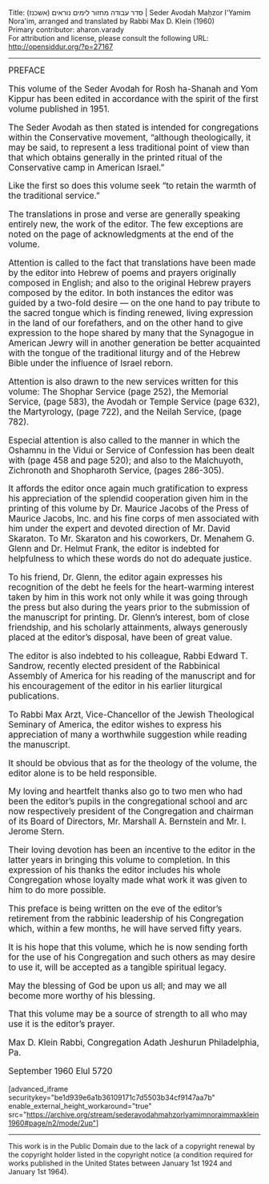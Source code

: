 <html>
<head></head>
<body>
Title: סדר עבודה מחזור לימים נוראים (אשכנז)‏ | Seder Avodah Maḥzor l'Yamim Nora'im, arranged and translated by Rabbi Max D. Klein (1960)<br />
Primary contributor: aharon.varady<br />
For attribution and license, please consult the following URL: <a href="http://opensiddur.org/?p=27167">http://opensiddur.org/?p=27167</a>
<p />
<hr />

<div class="english" style="font-size: 1.2em;">
PREFACE

This volume of the Seder Avodah for Rosh ha-Shanah and Yom Kippur has been edited in accordance with the spirit of the first volume published in 1951. 

The Seder Avodah as then stated is intended for congregations within the Conservative movement, “although theologically, it may be said, to represent a less traditional point of view than that which obtains generally in the printed ritual of the Conservative camp in American Israel.” 

Like the first so does this volume seek “to retain the warmth of the traditional service.” 

The translations in prose and verse are generally speaking entirely new, the work of the editor. The few exceptions are noted on the page of acknowledgments at the end of the volume. 

Attention is called to the fact that translations have been made by the editor into Hebrew of poems and prayers originally composed in English; and also to the original Hebrew prayers composed by the editor. In both instances the editor was guided by a two-fold desire — on the one hand to pay tribute to the sacred tongue which is finding renewed, living expression in the land of our forefathers, and on the other hand to give expression to the hope shared by many that the Synagogue in American Jewry will in another generation be better acquainted with the tongue of the traditional liturgy and of the Hebrew Bible under the influence of Israel reborn. 

Attention is also drawn to the new services written for this volume: The Shophar Service (page 252), the Memorial Service, (page 583), the Avodah or Temple Service (page 632), the Martyrology, (page 722), and the Neilah Service, (page 782). 

Especial attention is also called to the manner in which the Oshamnu in the Vidui or Service of Confession has been dealt with (page 458 and page 520); and also to the Malchuyoth, Zichronoth and Shopharoth Service, (pages 286-305). 

It affords the editor once again much gratification to express his appreciation of the splendid cooperation given him in the printing of this volume by Dr. Maurice Jacobs of the Press of Maurice Jacobs, Inc. and his fine corps of men associated with him under the expert and devoted direction of Mr. David Skaraton. To Mr. Skaraton and his coworkers, Dr. Menahem G. Glenn and Dr. Helmut Frank, the editor is indebted for helpfulness to which these words do not do adequate justice. 

To his friend, Dr. Glenn, the editor again expresses his recognition of the debt he feels for the heart-warming interest taken by him in this work not only while it was going through the press but also during the years prior to the submission of the manuscript for printing. Dr. Glenn’s interest, bom of close friendship, and his scholarly attainments, always generously placed at the editor’s disposal, have been of great value. 

The editor is also indebted to his colleague, Rabbi Edward T. Sandrow, recently elected president of the Rabbinical Assembly of America for his reading of the manuscript and for his encouragement of the editor in his earlier liturgical publications. 

To Rabbi Max Arzt, Vice-Chancellor of the Jewish Theological Seminary of America, the editor wishes to express his appreciation of many a worthwhile suggestion while reading the manuscript. 

It should be obvious that as for the theology of the volume, the editor alone is to be held responsible. 

My loving and heartfelt thanks also go to two men who had been the editor’s pupils in the congregational school and arc now respectively president of the Congregation and chairman of its Board of Directors, Mr. Marshall A. Bernstein and Mr. I. Jerome Stern. 

Their loving devotion has been an incentive to the editor in the latter years in bringing this volume to completion. In this expression of his thanks the editor includes his whole Congregation whose loyalty made what work it was given to him to do more possible. 

This preface is being written on the eve of the editor’s retirement from the rabbinic leadership of his Congregation which, within a few months, he will have served fifty years. 

It is his hope that this volume, which he is now sending forth for the use of his Congregation and such others as may desire to use it, will be accepted as a tangible spiritual legacy. 

May the blessing of God be upon us all; and may we all become more worthy of his blessing. 

That this volume may be a source of strength to all who may use it is the editor’s prayer. 

Max D. Klein 
Rabbi, Congregation Adath Jeshurun 
Philadelphia, Pa. 

September 1960 
Elul 5720 
</div>

[advanced_iframe securitykey="be1d939e6a1b36109171c7d5503b34cf9147aa7b" enable_external_height_workaround="true" src="https://archive.org/stream/sederavodahmahzorlyamimnoraimmaxklein1960#page/n2/mode/2up"]

<hr />

This work is in the Public Domain due to the lack of a copyright renewal by the copyright holder listed in the copyright notice (a condition required for works published in the United States between January 1st 1924 and January 1st 1964).
</body>
</html>